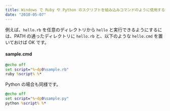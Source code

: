 ```yaml
---
title: Windows で Ruby や Python のスクリプトを組み込みコマンドのように使用する
date: "2010-05-07"
---
```


例えば、`hello.rb` を任意のディレクトリから `hello` と実行できるようにするには、PATH の通ったディレクトリに `hello.rb` と、以下のような `hello.cmd` を置いておけば OK です。

#### sample.cmd

```bat
@echo off
set script="%~dp0%sample.rb"
ruby %script% %*
```

Python の場合も同様です。

```bat
@echo off
set script="%~dp0%sample.py"
python %script% %*
```


